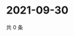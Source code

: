 # 2021-09-30

共 0 条

<!-- BEGIN -->
<!-- 最后更新时间 Thu Sep 30 2021 12:23:51 GMT+0800 (China Standard Time) -->

<!-- END -->
